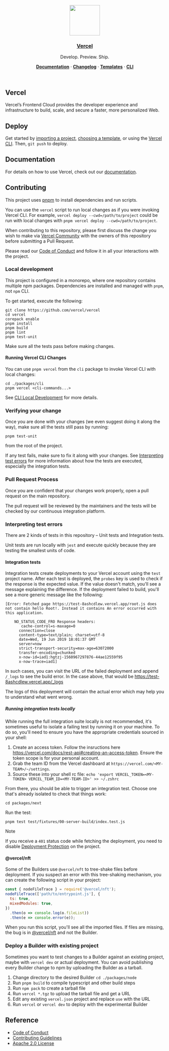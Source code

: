 <p align="center">
  <a href="https://vercel.com">
    <img src="https://assets.vercel.com/image/upload/v1588805858/repositories/vercel/logo.png" height="96">
    <h3 align="center">Vercel</h3>
  </a>
</p>

<p align="center">
  Develop. Preview. Ship.
</p>

<p align="center">
  <a href="https://vercel.com/docs"><strong>Documentation</strong></a> ·
  <a href="https://vercel.com/changelog"><strong>Changelog</strong></a> ·
  <a href="https://vercel.com/templates"><strong>Templates</strong></a> ·
  <a href="https://vercel.com/docs/cli"><strong>CLI</strong></a>
</p>
<br/>

## Vercel

Vercel’s Frontend Cloud provides the developer experience and infrastructure to build, scale, and secure a faster, more personalized Web.

## Deploy

Get started by [importing a project](https://vercel.com/new), [choosing a template](https://vercel.com/templates), or using the [Vercel CLI](https://vercel.com/docs/cli). Then, `git push` to deploy.

## Documentation

For details on how to use Vercel, check out our [documentation](https://vercel.com/docs).

## Contributing

This project uses [pnpm](https://pnpm.io/) to install dependencies and run scripts.

You can use the `vercel` script to run local changes as if you were invoking Vercel CLI. For example, `vercel deploy --cwd=/path/to/project` could be run with local changes with `pnpm vercel deploy --cwd=/path/to/project`.

When contributing to this repository, please first discuss the change you wish to make via [Vercel Community](https://vercel.community/tags/c/community/4/cli) with the owners of this repository before submitting a Pull Request.

Please read our [Code of Conduct](./.github/CODE_OF_CONDUCT.md) and follow it in all your interactions with the project.

### Local development

This project is configured in a monorepo, where one repository contains multiple npm packages. Dependencies are installed and managed with `pnpm`, not `npm` CLI.

To get started, execute the following:

```
git clone https://github.com/vercel/vercel
cd vercel
corepack enable
pnpm install
pnpm build
pnpm lint
pnpm test-unit
```

Make sure all the tests pass before making changes.

#### Running Vercel CLI Changes

You can use `pnpm vercel` from the `cli` package to invoke Vercel CLI with local changes:

```
cd ./packages/cli
pnpm vercel <cli-commands...>
```

See [CLI Local Development](../packages/cli#local-development) for more details.

### Verifying your change

Once you are done with your changes (we even suggest doing it along the way), make sure all the tests still pass by running:

```
pnpm test-unit
```

from the root of the project.

If any test fails, make sure to fix it along with your changes. See [Interpreting test errors](#Interpreting-test-errors) for more information about how the tests are executed, especially the integration tests.

### Pull Request Process

Once you are confident that your changes work properly, open a pull request on the main repository.

The pull request will be reviewed by the maintainers and the tests will be checked by our continuous integration platform.

### Interpreting test errors

There are 2 kinds of tests in this repository – Unit tests and Integration tests.

Unit tests are run locally with `jest` and execute quickly because they are testing the smallest units of code.

#### Integration tests

Integration tests create deployments to your Vercel account using the `test` project name. After each test is deployed, the `probes` key is used to check if the response is the expected value. If the value doesn't match, you'll see a message explaining the difference. If the deployment failed to build, you'll see a more generic message like the following:

```
[Error: Fetched page https://test-8ashcdlew.vercel.app/root.js does not contain hello Root!. Instead it contains An error occurred with this application.

    NO_STATUS_CODE_FRO Response headers:
       cache-control=s-maxage=0
      connection=close
      content-type=text/plain; charset=utf-8
      date=Wed, 19 Jun 2019 18:01:37 GMT
      server=now
      strict-transport-security=max-age=63072000
      transfer-encoding=chunked
      x-now-id=iad1:hgtzj-1560967297876-44ae12559f95
      x-now-trace=iad1]
```

In such cases, you can visit the URL of the failed deployment and append `/_logs` to see the build error. In the case above, that would be https://test-8ashcdlew.vercel.app/_logs

The logs of this deployment will contain the actual error which may help you to understand what went wrong.

##### Running integration tests locally

While running the full integration suite locally is not recommended, it's sometimes useful to isolate a failing test by running it on your machine. To do so, you'll need to ensure you have the appropriate credentials sourced in your shell:

1. Create an access token. Follow the insructions here https://vercel.com/docs/rest-api#creating-an-access-token. Ensure the token scope is for your personal
   account.
2. Grab the team ID from the Vercel dashboard at `https://vercel.com/<MY-TEAM>/~/settings`.
3. Source these into your shell rc file: `echo 'export VERCEL_TOKEN=<MY-TOKEN> VERCEL_TEAM_ID=<MY-TEAM-ID>' >> ~/.zshrc`

From there, you should be able to trigger an integration test. Choose one
that's already isolated to check that things work:

```
cd packages/next
```

Run the test:

```
pnpm test test/fixtures/00-server-build/index.test.js
```

> [!NOTE]
> If you receive a `401` status code while fetching the deployment, you need to disable [Deployment Protection](https://vercel.com/docs/security/deployment-protection) on the project.

#### @vercel/nft

Some of the Builders use `@vercel/nft` to tree-shake files before deployment. If you suspect an error with this tree-shaking mechanism, you can create the following script in your project:

```js
const { nodeFileTrace } = require('@vercel/nft');
nodeFileTrace(['path/to/entrypoint.js'], {
  ts: true,
  mixedModules: true,
})
  .then(o => console.log(o.fileList))
  .then(e => console.error(e));
```

When you run this script, you'll see all the imported files. If files are missing, the bug is in [@vercel/nft](https://github.com/vercel/nft) and not the Builder.

### Deploy a Builder with existing project

Sometimes you want to test changes to a Builder against an existing project, maybe with `vercel dev` or actual deployment. You can avoid publishing every Builder change to npm by uploading the Builder as a tarball.

1. Change directory to the desired Builder `cd ./packages/node`
2. Run `pnpm build` to compile typescript and other build steps
3. Run `npm pack` to create a tarball file
4. Run `vercel *.tgz` to upload the tarball file and get a URL
5. Edit any existing `vercel.json` project and replace `use` with the URL
6. Run `vercel` or `vercel dev` to deploy with the experimental Builder

## Reference

- [Code of Conduct](./.github/CODE_OF_CONDUCT.md)
- [Contributing Guidelines](./.github/CONTRIBUTING.md)
- [Apache 2.0 License](./LICENSE)
